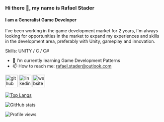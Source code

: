 ### Hi there 👋, my name is Rafael Stader
#### I am a Generalist Game Developer
I've been working in the game development market for 2 years, I'm always looking for opportunities in the market to expand my experiences and skills in the development area, preferably with Unity, gameplay and innovation.

Skills: UNITY / C / C#

- 🌱 I’m currently learning Game Development Patterns 
- 📫 How to reach me: rafael.stader@outlook.com 


[<img src='https://cdn.jsdelivr.net/npm/simple-icons@3.0.1/icons/github.svg' alt='github' height='40'>](https://github.com/Stader)  [<img src='https://cdn.jsdelivr.net/npm/simple-icons@3.0.1/icons/linkedin.svg' alt='linkedin' height='40'>](https://www.linkedin.com/in/https://www.linkedin.com/in/rafaelstader//)  [<img src='https://cdn.jsdelivr.net/npm/simple-icons@3.0.1/icons/icloud.svg' alt='website' height='40'>](https://www.rafaelstader.com)  

[![Top Langs](https://github-readme-stats.vercel.app/api/top-langs/?username=Stader)](https://github.com/anuraghazra/github-readme-stats)

![GitHub stats](https://github-readme-stats.vercel.app/api?username=Stader&show_icons=true&count_private=true)  

![Profile views](https://gpvc.arturio.dev/Stader)  


<!---
Stader/Stader is a ✨ special ✨ repository because its `README.md` (this file) appears on your GitHub profile.
You can click the Preview link to take a look at your changes.
--->
